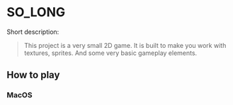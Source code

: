 # SO_LONG
Short description:
  > This project is a very small 2D game. It is built to make you work with textures, sprites. And some very basic gameplay elements.

## How to play

### MacOS
